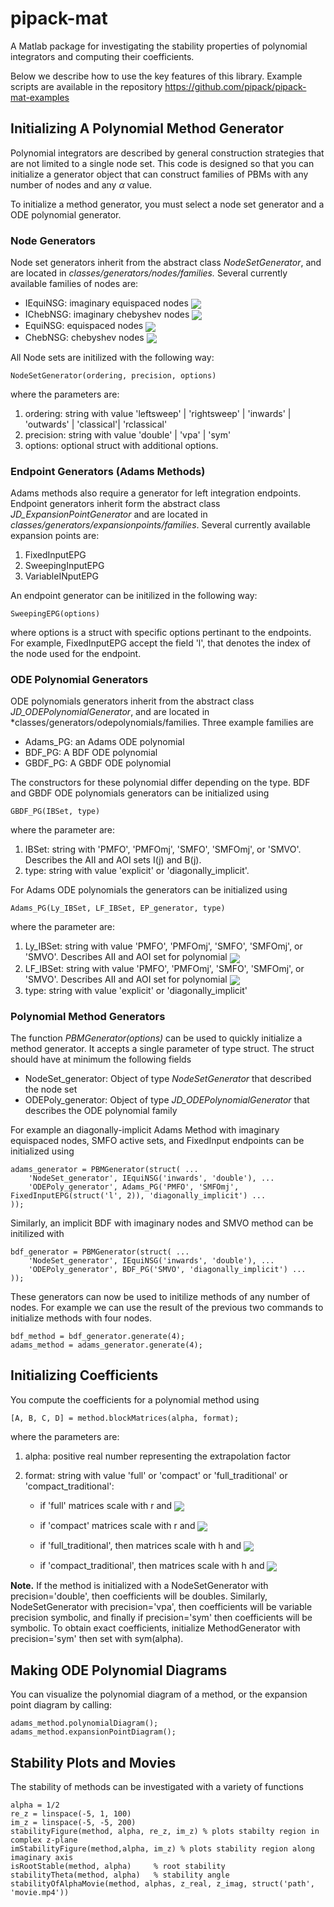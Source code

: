 # pipack-mat
A Matlab package for investigating the stability properties of polynomial integrators and computing their coefficients.

Below we describe how to use the key features of this library. Example scripts are available in the repository
https://github.com/pipack/pipack-mat-examples

## Initializing A Polynomial Method Generator

Polynomial integrators are described by general construction strategies that are not limited to a single node set. 
This code is designed so that you can initialize a generator object that can construct families of PBMs with any
number of nodes and any $\alpha$ value. 

To initialize a method generator, you must select a node set generator and a ODE polynomial generator.

### Node Generators

Node set generators inherit from the abstract class *NodeSetGenerator*, and are located in *classes/generators/nodes/families.* Several currently available families of nodes are:

- IEquiNSG: imaginary equispaced nodes <img style="vertical-align:middle" src="https://latex.codecogs.com/gif.latex?z_j=-i+2ij/q"> <!-- z_j = -i + 2ij/q -->
- IChebNSG: imaginary chebyshev nodes <img style="vertical-align:middle" src="https://latex.codecogs.com/gif.latex?z_j=i\cos(\pi(j-1)/(q-1))"> <!-- z_j = i \cos(\pi(j-1)/(q-1)) -->
- EquiNSG:  equispaced nodes <img style="vertical-align:middle" src="https://latex.codecogs.com/gif.latex?z_j=\cos(\pi(j-1)/(q-1))"> <!-- z_j = \cos(\pi(j-1)/(q-1))$ -->
- ChebNSG:  chebyshev nodes <img style="vertical-align:middle" src="https://latex.codecogs.com/gif.latex?z_j=-i+2ij/q">  <!-- z_j = -i + 2ij/q -->

All Node sets are initilized with the following way:
```
NodeSetGenerator(ordering, precision, options)
```
where the parameters are:
1. ordering: string with value 'leftsweep' | 'rightsweep' | 'inwards' | 'outwards' | 'classical'| 'rclassical'
2. precision: string with value 'double' | 'vpa' | 'sym'
3. options: optional struct with additional options.

### Endpoint Generators (Adams Methods)

Adams methods also require a generator for left integration endpoints. Endpoint generators inherit form the abstract class *JD_ExpansionPointGenerator* 
and are located in *classes/generators/expansionpoints/families*. Several currently available expansion points are:
1. FixedInputEPG
2. SweepingInputEPG
3. VariableINputEPG

An endpoint generator can be initilized in the following way:
```
SweepingEPG(options)
```
where options is a struct with specific options pertinant to the endpoints. For example, FixedInputEPG accept the field 'l', that denotes the index of the node used for the endpoint.

### ODE Polynomial Generators

ODE polynomials generators inherit from the abstract class *JD_ODEPolynomialGenerator*, and are located in 
*classes/generators/odepolynomials/families. Three example families are 
- Adams_PG: an Adams ODE polynomial
- BDF_PG: A BDF ODE polynomial
- GBDF_PG: A GBDF ODE polynomial

The constructors for these polynomial differ depending on the type. BDF and GBDF ODE polynomials generators
can be initialized using
```
GBDF_PG(IBSet, type)
```
where the parameter are:
1. IBSet: string with 'PMFO', 'PMFOmj', 'SMFO', 'SMFOmj', or 'SMVO'. Describes the AII and AOI sets I(j) and B(j).
2. type: string with value 'explicit' or 'diagonally_implicit'.

For Adams ODE polynomials the generators can be initialized using
```
Adams_PG(Ly_IBSet, LF_IBSet, EP_generator, type)
```
where the parameter are:
1. Ly_IBSet: string with value 'PMFO', 'PMFOmj', 'SMFO', 'SMFOmj', or 'SMVO'. Describes AII and AOI set for polynomial <img style="vertical-align:middle" src="https://latex.codecogs.com/gif.latex?L_y(\tau)"> <!-- $L_y(\tau)$ -->
2. LF_IBSet: string with value 'PMFO', 'PMFOmj', 'SMFO', 'SMFOmj', or 'SMVO'. Describes AII and AOI set for polynomial <img style="vertical-align:middle" src="https://latex.codecogs.com/gif.latex?L_F(\tau)"> <!-- $L_F(\tau)$ -->
3. type: string with value 'explicit' or 'diagonally_implicit'

### Polynomial Method Generators

The function *PBMGenerator(options)* can be used to quickly initialize a method generator. It accepts a single parameter of type struct. 
The struct should have at minimum the following fields
- NodeSet_generator: Object of type *NodeSetGenerator* that described the node set
- ODEPoly_generator: Object of type *JD_ODEPolynomialGenerator* that describes the ODE polynomial family

For example an diagonally-implicit Adams Method with imaginary equispaced nodes, SMFO active sets, and FixedInput endpoints can be initialized using
```
adams_generator = PBMGenerator(struct( ...
    'NodeSet_generator', IEquiNSG('inwards', 'double'), ...
    'ODEPoly_generator', Adams_PG('PMFO', 'SMFOmj', FixedInputEPG(struct('l', 2)), 'diagonally_implicit') ...
));
```

Similarly, an implicit BDF with imaginary nodes and SMVO method can be initilized with
```
bdf_generator = PBMGenerator(struct( ...
    'NodeSet_generator', IEquiNSG('inwards', 'double'), ...
    'ODEPoly_generator', BDF_PG('SMVO', 'diagonally_implicit') ...
));
```

These generators can now be used to initilize methods of any number of nodes. For example we can use the result of the previous two commands to initialize methods with four nodes.
```
bdf_method = bdf_generator.generate(4);
adams_method = adams_generator.generate(4);
```



## Initializing Coefficients

You compute the coefficients for a polynomial method using
```
[A, B, C, D] = method.blockMatrices(alpha, format);
```
where the parameters are:
1. alpha: positive real number representing the extrapolation factor
2. format: string with value 'full' or 'compact' or 'full_traditional' or 'compact_traditional':

    - if 'full' matrices scale with r and
        <img style="vertical-align:middle" src="https://latex.codecogs.com/gif.latex?y^{[n+1]} = Ay^{[n]} + r Bf^{[n]} + Cy^{[n+1]} + r Df^{[n+1]}">

    - if 'compact' matrices scale with r and
        <img style="vertical-align:middle" src="https://latex.codecogs.com/gif.latex?y^{[n+1]} = Ay^{[n]} + r Bf^{[n]} + r Cf^{[n+1]}">

    - if 'full_traditional', then matrices scale with h and
        <img style="vertical-align:middle" src="https://latex.codecogs.com/gif.latex?y^{[n+1]} = Ay^{[n]} + h Bf^{[n]} + Cy^{[n+1]} + h * Df^{[n+1]}">

    - if 'compact_traditional', then matrices scale with h and
        <img style="vertical-align:middle" src="https://latex.codecogs.com/gif.latex?y^{[n+1]} = Ay^{[n]} + h Bf^{[n]} + h Df^{[n+1]}">

**Note.** If the method is initialized with a NodeSetGenerator with precision='double', then coefficients will be doubles. Similarly, 
NodeSetGenerator with precision='vpa', then coefficients will be variable precision symbolic, and finally if precision='sym' then coefficients will be symbolic. To obtain exact coefficients, initialize MethodGenerator with precision='sym' then set with sym(alpha).



## Making ODE Polynomial Diagrams

You can visualize the polynomial diagram of a method, or the expansion point diagram by calling:

```
adams_method.polynomialDiagram();
adams_method.expansionPointDiagram();
```

## Stability Plots and Movies

The stability of methods can be investigated with a variety of functions

```
alpha = 1/2
re_z = linspace(-5, 1, 100)
im_z = linspace(-5, -5, 200)
stabilityFigure(method, alpha, re_z, im_z) % plots stabilty region in complex z-plane
imStabilityFigure(method,alpha, im_z) % plots stability region along imaginary axis
isRootStable(method, alpha)     % root stability
stabilityTheta(method, alpha)   % stability angle
stabilityOfAlphaMovie(method, alphas, z_real, z_imag, struct('path', 'movie.mp4'))
```